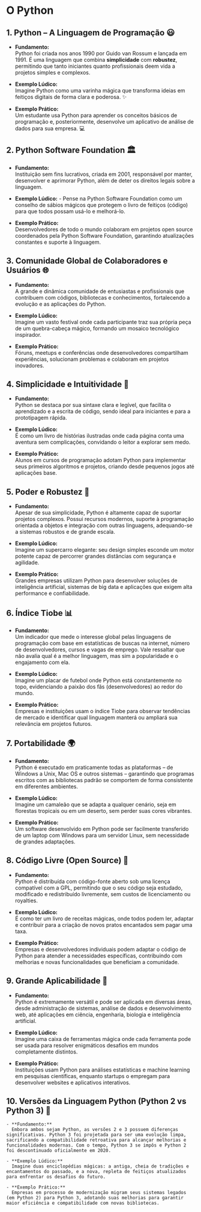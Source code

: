 # O Python

## 1. **Python – A Linguagem de Programação** 😃  
   - **Fundamento:**  
     Python foi criada nos anos 1990 por Guido van Rossum e lançada em 1991. É uma linguagem que combina **simplicidade** com **robustez**, permitindo que tanto iniciantes quanto profissionais deem vida a projetos simples e complexos.  

   - **Exemplo Lúdico:**  
     Imagine Python como uma varinha mágica que transforma ideias em feitiços digitais de forma clara e poderosa. ✨  

   - **Exemplo Prático:**  
     Um estudante usa Python para aprender os conceitos básicos de programação e, posteriormente, desenvolve um aplicativo de análise de dados para sua empresa. 💻

## 2. **Python Software Foundation** 🏛️  
   - **Fundamento:**  
     Instituição sem fins lucrativos, criada em 2001, responsável por manter, desenvolver e aprimorar Python, além de deter os direitos legais sobre a linguagem.

   - **Exemplo Lúdico:**     - 
     Pense na Python Software Foundation como um conselho de sábios mágicos que protegem o livro de feitiços (código) para que todos possam usá-lo e melhorá-lo.  

   - **Exemplo Prático:**  
     Desenvolvedores de todo o mundo colaboram em projetos open source coordenados pela Python Software Foundation, garantindo atualizações constantes e suporte à linguagem. 

## 3. **Comunidade Global de Colaboradores e Usuários** 🌐  
   - **Fundamento:**  
     A grande e dinâmica comunidade de entusiastas e profissionais que contribuem com códigos, bibliotecas e conhecimentos, fortalecendo a evolução e as aplicações do Python.  

   - **Exemplo Lúdico:**  
     Imagine um vasto festival onde cada participante traz sua própria peça de um quebra-cabeça mágico, formando um mosaico tecnológico inspirador.  

   - **Exemplo Prático:**  
     Fóruns, meetups e conferências onde desenvolvedores compartilham experiências, solucionam problemas e colaboram em projetos inovadores. 

## 4. **Simplicidade e Intuitividade** 🎨  
   - **Fundamento:**  
     Python se destaca por sua sintaxe clara e legível, que facilita o aprendizado e a escrita de código, sendo ideal para iniciantes e para a prototipagem rápida.  

   - **Exemplo Lúdico:**  
     É como um livro de histórias ilustradas onde cada página conta uma aventura sem complicações, convidando o leitor a explorar sem medo.  

   - **Exemplo Prático:**  
     Alunos em cursos de programação adotam Python para implementar seus primeiros algoritmos e projetos, criando desde pequenos jogos até aplicações base. 

## 5. **Poder e Robustez** 🦾  
   - **Fundamento:**  
     Apesar de sua simplicidade, Python é altamente capaz de suportar projetos complexos. Possui recursos modernos, suporte à programação orientada a objetos e integração com outras linguagens, adequando-se a sistemas robustos e de grande escala.  

   - **Exemplo Lúdico:**  
     Imagine um supercarro elegante: seu design simples esconde um motor potente capaz de percorrer grandes distâncias com segurança e agilidade.  

   - **Exemplo Prático:**  
     Grandes empresas utilizam Python para desenvolver soluções de inteligência artificial, sistemas de big data e aplicações que exigem alta performance e confiabilidade. 

## 6. **Índice Tiobe** 📊  
   - **Fundamento:**  
     Um indicador que mede o interesse global pelas linguagens de programação com base em estatísticas de buscas na internet, número de desenvolvedores, cursos e vagas de emprego. Vale ressaltar que não avalia qual é a melhor linguagem, mas sim a popularidade e o engajamento com ela.  

   - **Exemplo Lúdico:**  
     Imagine um placar de futebol onde Python está constantemente no topo, evidenciando a paixão dos fãs (desenvolvedores) ao redor do mundo.  

   - **Exemplo Prático:**  
     Empresas e instituições usam o índice Tiobe para observar tendências de mercado e identificar qual linguagem manterá ou ampliará sua relevância em projetos futuros. 

## 7. **Portabilidade** 🌍  
   - **Fundamento:**  
     Python é executado em praticamente todas as plataformas – de Windows a Unix, Mac OS e outros sistemas – garantindo que programas escritos com as bibliotecas padrão se comportem de forma consistente em diferentes ambientes.  

   - **Exemplo Lúdico:**  
     Imagine um camaleão que se adapta a qualquer cenário, seja em florestas tropicais ou em um deserto, sem perder suas cores vibrantes.  

   - **Exemplo Prático:**  
     Um software desenvolvido em Python pode ser facilmente transferido de um laptop com Windows para um servidor Linux, sem necessidade de grandes adaptações. 

## 8. **Código Livre (Open Source)** 📂  
   - **Fundamento:**  
     Python é distribuída com código-fonte aberto sob uma licença compatível com a GPL, permitindo que o seu código seja estudado, modificado e redistribuído livremente, sem custos de licenciamento ou royalties. 

   - **Exemplo Lúdico:**  
     É como ter um livro de receitas mágicas, onde todos podem ler, adaptar e contribuir para a criação de novos pratos encantados sem pagar uma taxa.  

   - **Exemplo Prático:**  
     Empresas e desenvolvedores individuais podem adaptar o código de Python para atender a necessidades específicas, contribuindo com melhorias e novas funcionalidades que beneficiam a comunidade. 

## 9. **Grande Aplicabilidade** 🌟  
   - **Fundamento:**  
     Python é extremamente versátil e pode ser aplicada em diversas áreas, desde administração de sistemas, análise de dados e desenvolvimento web, até aplicações em ciência, engenharia, biologia e inteligência artificial.  

   - **Exemplo Lúdico:**  
     Imagine uma caixa de ferramentas mágica onde cada ferramenta pode ser usada para resolver enigmáticos desafios em mundos completamente distintos.  

   - **Exemplo Prático:**  
     Instituições usam Python para análises estatísticas e machine learning em pesquisas científicas, enquanto startups o empregam para desenvolver websites e aplicativos interativos. 

## 10. **Versões da Linguagem Python (Python 2 vs Python 3)** 🔄  
    - **Fundamento:**  
      Embora ambos sejam Python, as versões 2 e 3 possuem diferenças significativas. Python 3 foi projetada para ser uma evolução limpa, sacrificando a compatibilidade retroativa para alcançar melhorias e funcionalidades modernas. Com o tempo, Python 3 se impôs e Python 2 foi descontinuado oficialmente em 2020.  

    - **Exemplo Lúdico:**  
      Imagine duas enciclopédias mágicas: a antiga, cheia de tradições e encantamentos do passado, e a nova, repleta de feitiços atualizados para enfrentar os desafios do futuro.  

    - **Exemplo Prático:**  
      Empresas em processo de modernização migram seus sistemas legados (em Python 2) para Python 3, adotando suas melhorias para garantir maior eficiência e compatibilidade com novas bibliotecas.
